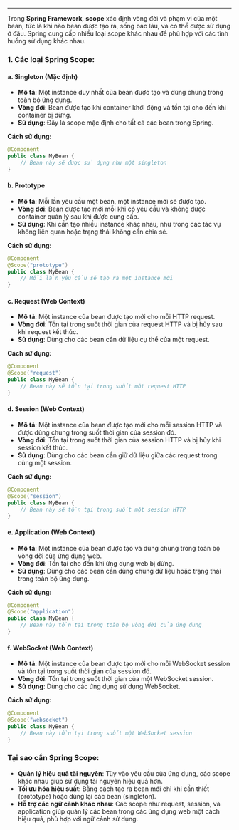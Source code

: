 
---
Trong **Spring Framework**, **scope** xác định vòng đời và phạm vi của một bean, tức là khi nào bean được tạo ra, sống bao lâu, và có thể được sử dụng ở đâu. Spring cung cấp nhiều loại scope khác nhau để phù hợp với các tình huống sử dụng khác nhau.

### 1. **Các loại Spring Scope:**

#### a. **Singleton (Mặc định)**

- **Mô tả**: Một instance duy nhất của bean được tạo và dùng chung trong toàn bộ ứng dụng.
- **Vòng đời**: Bean được tạo khi container khởi động và tồn tại cho đến khi container bị dừng.
- **Sử dụng**: Đây là scope mặc định cho tất cả các bean trong Spring.

**Cách sử dụng:**
```java
@Component
public class MyBean {
    // Bean này sẽ được sử dụng như một singleton
}
```

#### b. **Prototype**

- **Mô tả**: Mỗi lần yêu cầu một bean, một instance mới sẽ được tạo.
- **Vòng đời**: Bean được tạo mới mỗi khi có yêu cầu và không được container quản lý sau khi được cung cấp.
- **Sử dụng**: Khi cần tạo nhiều instance khác nhau, như trong các tác vụ không liên quan hoặc trạng thái không cần chia sẻ.

**Cách sử dụng:**
```java
@Component
@Scope("prototype")
public class MyBean {
    // Mỗi lần yêu cầu sẽ tạo ra một instance mới
}

```

#### c. **Request (Web Context)**

- **Mô tả**: Một instance của bean được tạo mới cho mỗi HTTP request.
- **Vòng đời**: Tồn tại trong suốt thời gian của request HTTP và bị hủy sau khi request kết thúc.
- **Sử dụng**: Dùng cho các bean cần dữ liệu cụ thể của một request.

**Cách sử dụng:**
```java
@Component
@Scope("request")
public class MyBean {
    // Bean này sẽ tồn tại trong suốt một request HTTP
}
```
#### d. **Session (Web Context)**

- **Mô tả**: Một instance của bean được tạo mới cho mỗi session HTTP và được dùng chung trong suốt thời gian của session đó.
- **Vòng đời**: Tồn tại trong suốt thời gian của session HTTP và bị hủy khi session kết thúc.
- **Sử dụng**: Dùng cho các bean cần giữ dữ liệu giữa các request trong cùng một session.

**Cách sử dụng:**
```java
@Component
@Scope("session")
public class MyBean {
    // Bean này sẽ tồn tại trong suốt một session HTTP
}
```
#### e. **Application (Web Context)**

- **Mô tả**: Một instance của bean được tạo và dùng chung trong toàn bộ vòng đời của ứng dụng web.
- **Vòng đời**: Tồn tại cho đến khi ứng dụng web bị dừng.
- **Sử dụng**: Dùng cho các bean cần dùng chung dữ liệu hoặc trạng thái trong toàn bộ ứng dụng.

**Cách sử dụng:**
```java
@Component
@Scope("application")
public class MyBean {
    // Bean này tồn tại trong toàn bộ vòng đời của ứng dụng
}
```

#### f. **WebSocket (Web Context)**

- **Mô tả**: Một instance của bean được tạo mới cho mỗi WebSocket session và tồn tại trong suốt thời gian của session đó.
- **Vòng đời**: Tồn tại trong suốt thời gian của một WebSocket session.
- **Sử dụng**: Dùng cho các ứng dụng sử dụng WebSocket.

**Cách sử dụng:**
```java
@Component
@Scope("websocket")
public class MyBean {
    // Bean này tồn tại trong suốt một WebSocket session
}
```
### **Tại sao cần Spring Scope:**

- **Quản lý hiệu quả tài nguyên**: Tùy vào yêu cầu của ứng dụng, các scope khác nhau giúp sử dụng tài nguyên hiệu quả hơn.
- **Tối ưu hóa hiệu suất**: Bằng cách tạo ra bean mới chỉ khi cần thiết (prototype) hoặc dùng lại các bean (singleton).
- **Hỗ trợ các ngữ cảnh khác nhau**: Các scope như request, session, và application giúp quản lý các bean trong các ứng dụng web một cách hiệu quả, phù hợp với ngữ cảnh sử dụng.